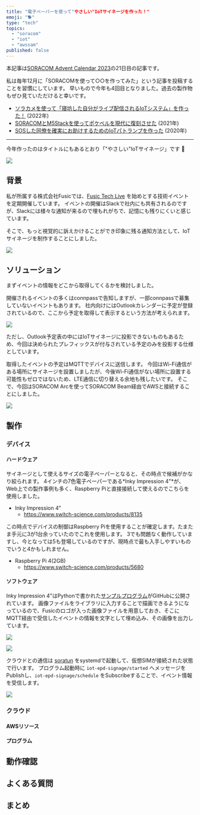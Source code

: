 ```yaml
---
title: "電子ペーパーを使って"やさしい"IoTサイネージを作った！"
emoji: "🐕"
type: "tech" 
topics:
  - "soracom"
  - "iot"
  - "awssam"
published: false
---
```


本記事は[SORACOM Advent Calendar 2023](https://qiita.com/advent-calendar/2023/soracom)の21日目の記事です。

私は毎年12月に「SORACOMを使って○○を作ってみた」という記事を投稿することを習慣にしています。
早いもので今年も4回目となりました。過去の製作物もぜひ見ていただけると幸いです。

- [ソラカメを使って「寝坊した自分がライブ配信されるIoTシステム」を作った！](https://qiita.com/Y_uuu/items/f69015a41b3dff9bfee0) (2022年)
- [SORACOMとM5Stackを使ってポケベルを現代に復刻させた](https://zenn.dev/y_uuu/articles/aac958991e8cb6) (2021年)
- [SOSした同僚を確実にお助けするためのIoTパトランプを作った](https://qiita.com/Y_uuu/items/9c781f269167d73ee262) (2020年)

----

今年作ったのはタイトルにもあるとおり「"やさしい"IoTサイネージ」です :tada:

![](電子ペーパーサイネージの写真)

## 背景

私が所属する株式会社Fusicでは、[Fusic Tech Live](https://fusic.connpass.com/) を始めとする技術イベントを定期開催しています。
イベントの開催はSlackで社内にも共有されるのですが、Slackには様々な通知が来るので埋もれがちで、記憶にも残りにくいと感じています。

そこで、もっと視覚的に訴えかけることができ印象に残る通知方法として、IoTサイネージを制作することにしました。

![](別アングルの電子ペーパーサイネージ)

## ソリューション

まずイベントの情報をどこから取得してくるかを検討しました。

開催されるイベントの多くはconnpassで告知しますが、一部connpassで募集していないイベントもあります。
社内向けにはOutlookカレンダーに予定が登録されているので、ここから予定を取得して表示するという方法が考えられます。

![](Outlook予定表)

ただし、Outlook予定表の中にはIoTサイネージに投影できないものもあるため、今回は決められたプレフィックスが付与されている予定のみを投影する仕様としています。

取得したイベントの予定はMQTTでデバイスに送信します。
今回はWi-Fi通信がある場所にサイネージを設置しましたが、今後Wi-Fi通信がない場所に設置する可能性もゼロではないため、LTE通信に切り替える余地も残したいです。
そこで、今回はSORACOM Arcを使ってSORACOM Beam経由でAWSと接続することにしました。

![](システム構成図)

## 製作

### デバイス

#### ハードウェア

サイネージとして使えるサイズの電子ペーパーとなると、その時点で候補がかなり絞られます。
4インチの7色電子ペーパーである*Inky Impression 4"*が、Web上での製作事例も多く、Raspberry Piと直接接続して使えるのでこちらを使用しました。

- Inky Impression 4" 
  - https://www.switch-science.com/products/8135

この時点でデバイスの制御はRaspberry Piを使用することが確定します。たまたま手元に3が1台余っていたのでこれを使用します。
3でも問題なく動作していますし、今となっては5も登場しているのですが、現時点で最も入手しやすいものでいうと4かもしれません。

- Raspberry Pi 4(2GB)
  - https://www.switch-science.com/products/5680

#### ソフトウェア

Inky Impression 4"はPythonで書かれた[サンプルプログラム](https://github.com/pimoroni/inky/blob/main/examples/7color/image.py)がGitHubに公開されています。
画像ファイルをライブラリに入力することで描画できるようになっているので、Fusicのロゴが入った画像ファイルを用意しておき、そこにMQTT経由で受信したイベントの情報を文字として埋め込み、その画像を出力しています。

![](文字埋め込み前の画像)

![](文字埋め込み後の画像)

クラウドとの通信は [soratun](https://github.com/soracom/soratun) をsystemdで起動して、仮想SIMが接続された状態で行います。
プログラム起動時に `iot-epd-signage/started` へメッセージをPublishし、`iot-epd-signage/schedule` をSubscribeすることで、イベント情報を受信します。

![](通信の図)

### クラウド

#### AWSリソース

#### プログラム

## 動作確認

## よくある質問

## まとめ
